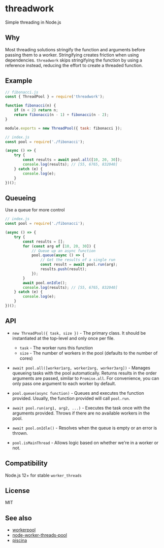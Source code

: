 # threadwork
Simple threading in Node.js

## Why
Most threading solutions stringify the function and arguments before passing them to a worker. Stringifying creates friction when using dependencies. `threadwork` skips stringifying the function by using a reference instead, reducing the effort to create a threaded function.

## Example

```js
// fibonacci.js
const { ThreadPool } = require('threadwork');

function fibonacci(n) {
	if (n < 2) return n;
	return fibonacci(n - 1) + fibonacci(n - 2);
}

module.exports = new ThreadPool({ task: fibonacci });
```

```js
// index.js
const pool = require('./fibonacci');

(async () => {
	try {
		const results = await pool.all([10, 20, 30]);
		console.log(results); // [55, 6765, 832040]
	} catch (e) {
		console.log(e);
	}
})();
```

## Queueing

Use a queue for more control

```js
// index.js
const pool = require('./fibonacci');

(async () => {
	try {
		const results = [];
		for (const arg of [10, 20, 30]) {
			// Queue up an async function
			pool.queue(async () => {
				// Get the results of a single run
				const result = await pool.run(arg);
				results.push(result);
			});
		}
		await pool.onIdle();
		console.log(results); // [55, 6765, 832040]
	} catch (e) {
		console.log(e);
	}
})();
```

## API

* `new ThreadPool({ task, size })` - The primary class. It should be instantiated at the top-level and only once per file.
	- `task` - The worker runs this function 
	- `size` - The number of workers in the pool (defaults to the number of cores)

* `await pool.all([worker1arg, worker2arg, worker3arg])` - Manages queueing tasks with the pool automatically. Returns results in the order arguments are passed, similar to `Promise.all`. For convenience, you can only pass one argument to each worker by default.

* `pool.queue(async function)` - Queues and executes the function provided. Usually, the function provided will call `pool.run`.

* `await pool.run(arg1, arg2, ...)` - Executes the task once with the arguments provided. Throws if there are no available workers in the pool.

* `await pool.onIdle()` - Resolves when the queue is empty or an error is thrown.

* `pool.isMainThread` - Allows logic based on whether we're in a worker or not.

## Compatibility
Node.js 12+ for stable `worker_threads`

## License
MIT

## See also
* [workerpool](https://github.com/josdejong/workerpool)
* [node-worker-threads-pool](https://github.com/SUCHMOKUO/node-worker-threads-pool)
* [piscina](https://github.com/piscinajs/piscina)
